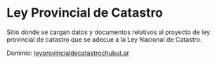 # Ley Provincial de Catastro

Sitio donde se cargan datos y documentos relativos al proyecto de ley provincial de catastro que se adecue a la Ley Nacional de Catastro.

Dominio: [leyprovincialdecatastrochubut.ar](https://leyprovincialdecatastrochubut.ar)